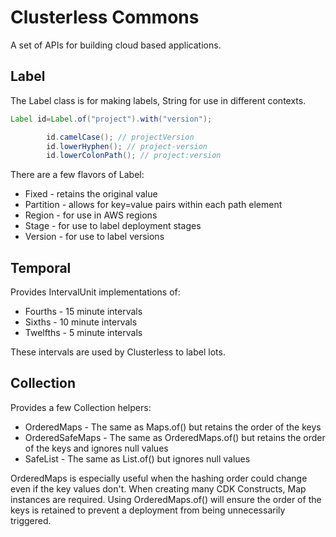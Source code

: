 # Clusterless Commons

A set of APIs for building cloud based applications.

## Label

The Label class is for making labels, String for use in different contexts.

```java
Label id=Label.of("project").with("version");

        id.camelCase(); // projectVersion
        id.lowerHyphen(); // project-version
        id.lowerColonPath(); // project:version
```

There are a few flavors of Label:

- Fixed - retains the original value
- Partition - allows for key=value pairs within each path element
- Region - for use in AWS regions
- Stage - for use to label deployment stages
- Version - for use to label versions

## Temporal

Provides IntervalUnit implementations of:

- Fourths - 15 minute intervals
- Sixths - 10 minute intervals
- Twelfths - 5 minute intervals

These intervals are used by Clusterless to label lots.

## Collection

Provides a few Collection helpers:

- OrderedMaps - The same as Maps.of() but retains the order of the keys
- OrderedSafeMaps - The same as OrderedMaps.of() but retains the order of the keys and ignores null values
- SafeList - The same as List.of() but ignores null values

OrderedMaps is especially useful when the hashing order could change even if the key values don't. When creating many
CDK Constructs, Map instances are required. Using OrderedMaps.of() will ensure the order of the keys is retained to
prevent a deployment from being unnecessarily triggered.
